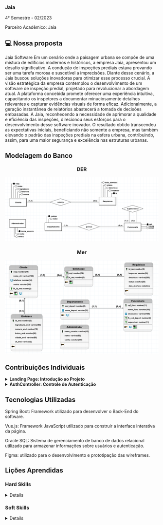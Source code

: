 ### Jaia
4° Semestre - 02/2023

Parceiro Acadêmico: Jaia

## 💻 Nossa proposta

Jaia Software Em um cenário onde a paisagem urbana se compõe de uma mistura de edifícios modernos e históricos, a empresa Jaia, apresentou um desafio significativo. A condução de inspeções prediais estava provando ser uma tarefa morosa e suscetível a imprecisões. Diante desse cenário, a Jaia buscou soluções inovadoras para otimizar esse processo crucial. A visão estratégica da empresa contemplou o desenvolvimento de um software de inspeção predial, projetado para revolucionar a abordagem atual. A plataforma concebida promete oferecer uma experiência intuitiva, capacitando os inspetores a documentar minuciosamente detalhes relevantes e capturar evidências visuais de forma eficaz. Adicionalmente, a geração instantânea de relatórios abastecerá a tomada de decisões embasadas. A Jaia, reconhecendo a necessidade de aprimorar a qualidade e eficiência das inspeções, direcionou seus esforços para o desenvolvimento desse software inovador. O resultado obtido transcendeu as expectativas iniciais, beneficiando não somente a empresa, mas também elevando o padrão das inspeções prediais na esfera urbana, contribuindo, assim, para uma maior segurança e excelência nas estruturas urbanas.

## Modelagem do Banco

### <p align="center">DER</p>
<p align="center"><img src="./model-der.png" widht="20%"></img>

### <p align="center">Mer</p>
<p align="center"><img src="./model-mer.png" widht="20%"></img>

## Contribuições Individuais
<details>
<summary><b>Landing Page: Introdução ao Projeto</b></summary>
<br>
<p>O código acima implementa a página inicial (landing page) do projeto, fornecendo uma introdução ao projeto, exibindo suas principais soluções e facilitando o contato com a empresa através do botão "Fale Conosco".</p>
  
```javascript
<template>
    <div class="landing-page" id="landingPage">
        <section id="home">
            <div class="wrapper">
                <div class="home-titulo">
                    <h2 class="title">O que é a Predial?</h2>
                    <p class="tittle-somos">
                        A Predial é a sua solução confiável para inspeções prediais sob medida. Somos uma plataforma dedicada a atender às necessidades dos nossos clientes que buscam inspecionar seus edifícios com eficiência e precisão.
                        <br />
                        <br />
                        Concebida pela Jaia, a Predial permite que proprietários de edifícios, gerentes e administradores solicitem inspeções personalizadas para seus imóveis. Nossa plataforma intuitiva facilita o processo de agendar e coordenar inspeções, além de oferecer uma maneira eficaz de documentar detalhes relevantes e capturar evidências visuais.
                        <br />
                        <br />
                        Com a Predial, você pode contar com relatórios instantâneos que embasam decisões fundamentadas. Elevamos o padrão das inspeções prediais, contribuindo para uma maior segurança e excelência nas estruturas urbanas. Confie na Predial para cuidar das suas necessidades de inspeção predial de forma eficiente e confiável.
                    </p>
                    <a href="https://wa.me/5512982156294" target="_blank">
                        <button class="button">
                        <img src="@/assets/whats.png" alt="Logo" class="whats-logo" />
                        Fale Conosco
                        </button>
                    </a>
                </div>
                <div class="home-img">
                <img class="celular" src="@/assets/celular.png" alt="Celular com logo">
                </div>
            </div>  
        </section>
        <div class="solucoes" id="solucoes">
            <p class="title">Soluções</p>
            <div class="container">   
                <div class="ordem-servico box">
                    <img src="@/assets/solucoes1.png" alt="Ordem de Serviço"/>
                    <h>Ordem de Serviço</h>
                    <span class="button-solucoes" id="detalhes-os" @click="detalhesOS = true">Ver detalhes</span>
                    <v-dialog v-model="detalhesOS" width="80%">
                            <OrdemServicoForm></OrdemServicoForm>
                    </v-dialog>
                </div>
                <div class="checklist box">
                    <img src="@/assets/solucoes2.png" alt="Checklist"/>
                    <h>Checklist</h>
                    <span class="button-solucoes" id="detalhes-ck" @click="detalhesCK = true">Ver detalhes</span>
                    <v-dialog v-model="detalhesCK" width="80%">
                            <ChecklistForm></ChecklistForm>
                    </v-dialog>
                </div>
                <div class="laudo-tecnico box">
                    <img src="@/assets/solucoes3.png" alt="Laudo Tecnico"/>
                    <h>Laudo Técnico</h>
                    <span class="button-solucoes" id="detalhes-lt" @click="detalhesLT = true">Ver detalhes</span>
                    <v-dialog v-model="detalhesLT" width="80%">
                            <LaudoTecnicoForm></LaudoTecnicoForm>
                    </v-dialog>
                </div>
            </div>
        </div>
        <div class="footer-box">
            <img src="@/assets/logo-predial-rodape.png" alt="Logo" class="logo"/>
            <div class="footer-text"> 
                <div class="footer-contato">
                    <h>CONTATO</h>
                </div>
                <div class="footer-inf">
                    <p>Predial Consultoria LTDA | CNPJ: xxxxxxxx/xxxx-xx | R. Fatec, 04 | São José dos Campos – SP | CEP 00000-000</p>
                    <p>Contato Suporte: (12)00000-0000 E-mail: suporte@predial.com.br</p>
                </div>
            </div>
        </div>
    </div>
</template>

<script setup lang="ts">
    import './style.css'
    import { ref } from 'vue';
    import LaudoTecnicoForm from "./LaudoTecnicoView.vue";
    import ChecklistForm from "./ChecklistView.vue";
    import OrdemServicoForm from "./OrdemServicoView.vue";
        
    let detalhesOS = ref(false);
    let detalhesCK = ref(false);
    let detalhesLT = ref(false);
    console.log(detalhesLT)
</script>
  
```
<p>A página é estruturada em seções, começando com uma introdução sobre o projeto e suas soluções, seguida por cartões que representam as soluções oferecidas pela empresa. Cada cartão possui um botão "Ver detalhes" que abre um modal com informações adicionais sobre a solução.</p>
</details>

<details>
<summary><b>AuthController: Controle de Autenticação</b></summary>
<br>
<p>O código acima implementa o controlador de autenticação (AuthController), responsável por lidar com as solicitações de autenticação dos usuários. Aqui está uma explicação detalhada do que acontece no código:</p>

```java
import org.springframework.beans.factory.annotation.Autowired;
import org.springframework.http.HttpStatus;
import org.springframework.http.ResponseEntity;
import org.springframework.web.bind.annotation.CrossOrigin;
import org.springframework.web.bind.annotation.PostMapping;
import org.springframework.web.bind.annotation.RequestBody;
import org.springframework.web.bind.annotation.RequestMapping;
import org.springframework.web.bind.annotation.RestController;

import com.dataTeam.jaia.jaia.model.AuthRequest;
import com.dataTeam.jaia.jaia.service.AuthService;

@RestController
@CrossOrigin
@RequestMapping("/api/auth")
public class AuthController {

    private final AuthService authService;

    @Autowired
    public AuthController(AuthService authService) {
        this.authService = authService;
    }

    @PostMapping("/login")
    public ResponseEntity<String> login(@RequestBody AuthRequest authRequest) {
        String username = authRequest.getUsername();
        String password = authRequest.getPassword();
        String tipoDocumento = authRequest.getTipoDocumento();

        if ("cnpj".equals(tipoDocumento)) {
            String result = authService.authenticateCliente(username, password);
            return ResponseEntity.ok(result);
        } else if ("cpf".equals(tipoDocumento)) {
            String result = authService.authenticateFuncionario(username, password);
            return ResponseEntity.ok(result);
        }

        return ResponseEntity.status(HttpStatus.BAD_REQUEST).body("Tipo de documento inválido");
    }
}
```
<p>O AuthController recebe solicitações POST na rota `/api/auth/login`, onde um objeto `AuthRequest` contendo o nome de usuário, senha e tipo de documento é enviado no corpo da solicitação. Dependendo do tipo de documento (cnpj ou cpf), o método `login()` chama o serviço de autenticação apropriado (`authenticateCliente` ou `authenticateFuncionario`). Se o tipo de documento não for válido, uma resposta de status 400 é retornada.</p>
</details>

## Tecnologias Utilizadas
Spring Boot: Framework utilizado para desenvolver o Back-End do software.

Vue.js: Framework JavaScript utilizado para construir a interface interativa da página.

Oracle SQL: Sistema de gerenciamento de banco de dados relacional utilizado para armazenar informações sobre usuários e autenticação.

Figma: utilizado para o desenvolvimento e prototipação das wireframes.

## Lições Aprendidas

<p align="justify"></p>

<h3>Hard Skills</h3>
<details>
  <p1>Desenvolvimento Web: Aprofundei meu conhecimento em HTML, CSS e JavaScript, implementando uma landing page responsiva e intuitiva para promover o serviço de inspeção predial.</p1>
  <p1>Vue.js: Aprendi a construir componentes dinâmicos e interativos utilizando o framework Vue.js, proporcionando uma experiência de usuário mais fluida.</p1>
  <p1>Spring Boot: Utilizei o Spring Boot para implementar a lógica de autenticação do sistema, facilitando o desenvolvimento e garantindo a segurança das informações dos usuários.</p1>
  <h3>Soft Skills</h3>
  <p1>Trabalho em Equipe: Colaborei com membros da equipe para definir requisitos, prioridades e prazos, demonstrando habilidades de comunicação e cooperação.</p1>
  <p1>Resolução de Problemas: Enfrentei desafios técnicos durante o desenvolvimento do sistema, buscando soluções eficientes e adaptáveis para garantir a qualidade do produto final.</p1>
  <p1>Gerenciamento de Tempo: Aprendi a gerenciar meu tempo de forma eficaz, equilibrando as demandas do projeto com outras responsabilidades e compromissos pessoais.</p1>
</details>

</details>
<h3>Soft Skills</h3>
<details>
 <p1>Trabalho em Equipe: Colaborei com membros da equipe para definir requisitos, prioridades e prazos, demonstrando habilidades de comunicação e cooperação.</p1>
  <p1>Resolução de Problemas: Enfrentei desafios técnicos durante o desenvolvimento do sistema, buscando soluções eficientes e adaptáveis para garantir a qualidade do produto final.</p1>
  <p1>Gerenciamento de Tempo: Aprendi a gerenciar meu tempo de forma eficaz, equilibrando as demandas do projeto com outras responsabilidades e compromissos pessoais.</p1>
</details>

